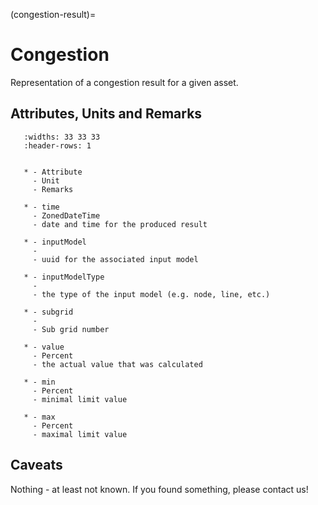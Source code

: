 (congestion-result)=

# Congestion

Representation of a congestion result for a given asset.

## Attributes, Units and Remarks

```{list-table}
   :widths: 33 33 33
   :header-rows: 1


   * - Attribute
     - Unit
     - Remarks

   * - time
     - ZonedDateTime
     - date and time for the produced result
     
   * - inputModel
     -
     - uuid for the associated input model
     
   * - inputModelType
     -
     - the type of the input model (e.g. node, line, etc.)
     
   * - subgrid
     -
     - Sub grid number

   * - value
     - Percent
     - the actual value that was calculated
     
   * - min
     - Percent
     - minimal limit value

   * - max
     - Percent
     - maximal limit value
```

## Caveats

Nothing - at least not known.
If you found something, please contact us!

